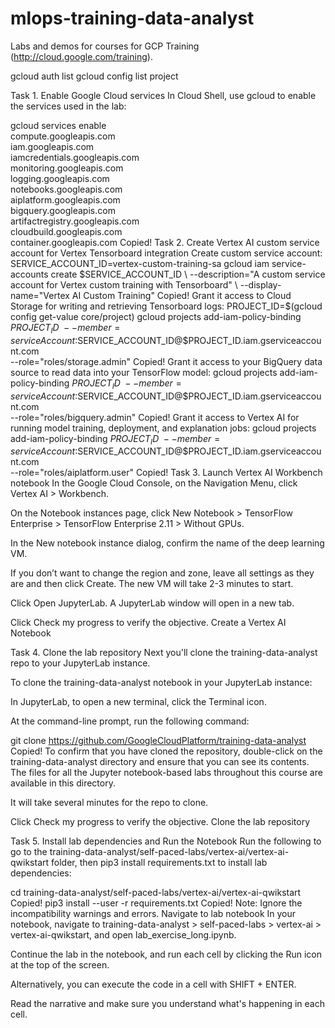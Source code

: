 # mlops-training-data-analyst
Labs and demos for courses for GCP Training (http://cloud.google.com/training).

gcloud auth list
gcloud config list project

Task 1. Enable Google Cloud services
In Cloud Shell, use gcloud to enable the services used in the lab:

gcloud services enable \
  compute.googleapis.com \
  iam.googleapis.com \
  iamcredentials.googleapis.com \
  monitoring.googleapis.com \
  logging.googleapis.com \
  notebooks.googleapis.com \
  aiplatform.googleapis.com \
  bigquery.googleapis.com \
  artifactregistry.googleapis.com \
  cloudbuild.googleapis.com \
  container.googleapis.com
Copied!
Task 2. Create Vertex AI custom service account for Vertex Tensorboard integration
Create custom service account:
SERVICE_ACCOUNT_ID=vertex-custom-training-sa
gcloud iam service-accounts create $SERVICE_ACCOUNT_ID  \
    --description="A custom service account for Vertex custom training with Tensorboard" \
    --display-name="Vertex AI Custom Training"
Copied!
Grant it access to Cloud Storage for writing and retrieving Tensorboard logs:
PROJECT_ID=$(gcloud config get-value core/project)
gcloud projects add-iam-policy-binding $PROJECT_ID \
    --member=serviceAccount:$SERVICE_ACCOUNT_ID@$PROJECT_ID.iam.gserviceaccount.com \
    --role="roles/storage.admin"
Copied!
Grant it access to your BigQuery data source to read data into your TensorFlow model:
gcloud projects add-iam-policy-binding $PROJECT_ID \
    --member=serviceAccount:$SERVICE_ACCOUNT_ID@$PROJECT_ID.iam.gserviceaccount.com \
    --role="roles/bigquery.admin"
Copied!
Grant it access to Vertex AI for running model training, deployment, and explanation jobs:
gcloud projects add-iam-policy-binding $PROJECT_ID \
    --member=serviceAccount:$SERVICE_ACCOUNT_ID@$PROJECT_ID.iam.gserviceaccount.com \
    --role="roles/aiplatform.user"
Copied!
Task 3. Launch Vertex AI Workbench notebook
In the Google Cloud Console, on the Navigation Menu, click Vertex AI > Workbench.

On the Notebook instances page, click New Notebook > TensorFlow Enterprise > TensorFlow Enterprise 2.11 > Without GPUs.

In the New notebook instance dialog, confirm the name of the deep learning VM.

If you don’t want to change the region and zone, leave all settings as they are and then click Create.
The new VM will take 2-3 minutes to start.

Click Open JupyterLab.
A JupyterLab window will open in a new tab.

Click Check my progress to verify the objective.
Create a Vertex AI Notebook

Task 4. Clone the lab repository
Next you'll clone the training-data-analyst repo to your JupyterLab instance.

To clone the training-data-analyst notebook in your JupyterLab instance:

In JupyterLab, to open a new terminal, click the Terminal icon.

At the command-line prompt, run the following command:

git clone https://github.com/GoogleCloudPlatform/training-data-analyst
Copied!
To confirm that you have cloned the repository, double-click on the training-data-analyst directory and ensure that you can see its contents.
The files for all the Jupyter notebook-based labs throughout this course are available in this directory.

It will take several minutes for the repo to clone.

Click Check my progress to verify the objective.
Clone the lab repository

Task 5. Install lab dependencies and Run the Notebook
Run the following to go to the training-data-analyst/self-paced-labs/vertex-ai/vertex-ai-qwikstart folder, then pip3 install requirements.txt to install lab dependencies:

cd training-data-analyst/self-paced-labs/vertex-ai/vertex-ai-qwikstart
Copied!
pip3 install --user -r requirements.txt
Copied!
Note: Ignore the incompatibility warnings and errors.
Navigate to lab notebook
In your notebook, navigate to training-data-analyst > self-paced-labs > vertex-ai > vertex-ai-qwikstart, and open lab_exercise_long.ipynb.

Continue the lab in the notebook, and run each cell by clicking the Run icon at the top of the screen.

Alternatively, you can execute the code in a cell with SHIFT + ENTER.

Read the narrative and make sure you understand what's happening in each cell.


